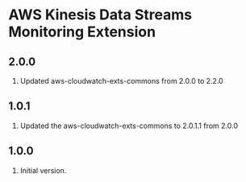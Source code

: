 # AWS Kinesis Data Streams Monitoring Extension
## 2.0.0
1. Updated aws-cloudwatch-exts-commons from 2.0.0 to 2.2.0

## 1.0.1
1. Updated the aws-cloudwatch-exts-commons to 2.0.1.1 from 2.0.0

## 1.0.0
1. Initial version.
